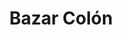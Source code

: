 ---
title: "Bazar Colón"
url: /torrent/bazar-colon-carrer-del-frare-antonio-panes/
shop: Kramladen
---
